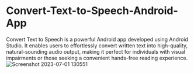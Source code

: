 # Convert-Text-to-Speech-Android-App
Convert Text to Speech is a powerful Android app developed using Android Studio. It enables users to effortlessly convert written text into high-quality, natural-sounding audio output, making it perfect for individuals with visual impairments or those seeking a convenient hands-free reading experience.
![Screenshot 2023-07-01 130551](https://github.com/realabrar1/Convert-Text-to-Speech-Android-App/assets/132744941/e51c41af-1f15-4956-b0e9-b216e6c9d48f)
